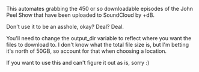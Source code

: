 This automates grabbing the 450 or so downloadable episodes of the John Peel
Show that have been uploaded to SoundCloud by +dB.

Don't use it to be an asshole, okay? Deal? Deal.

You'll need to change the output_dir variable to reflect where you want the
files to download to. I don't know what the total file size is, but I'm
betting it's north of 50GB, so account for that when choosing a location.

If you want to use this and can't figure it out as is, sorry :)
